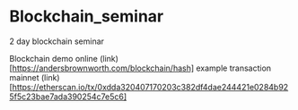 # Blockchain_seminar
2 day blockchain seminar 


Blockchain demo online (link)[https://andersbrownworth.com/blockchain/hash]
example transaction mainnet (link)[https://etherscan.io/tx/0xdda320407170203c382df4dae244421e0284b925f5c23bae7ada390254c7e5c6]
